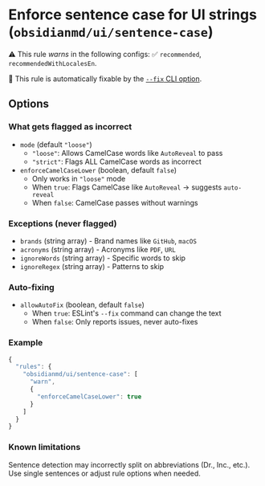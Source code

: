 # Enforce sentence case for UI strings (`obsidianmd/ui/sentence-case`)

⚠️ This rule _warns_ in the following configs: ✅ `recommended`, `recommendedWithLocalesEn`.

🔧 This rule is automatically fixable by the [`--fix` CLI option](https://eslint.org/docs/latest/user-guide/command-line-interface#--fix).

<!-- end auto-generated rule header -->

## Options

### What gets flagged as incorrect

- `mode` (default `"loose"`)
  - `"loose"`: Allows CamelCase words like `AutoReveal` to pass
  - `"strict"`: Flags ALL CamelCase words as incorrect
- `enforceCamelCaseLower` (boolean, default `false`)
  - Only works in `"loose"` mode
  - When `true`: Flags CamelCase like `AutoReveal` → suggests `auto-reveal`
  - When `false`: CamelCase passes without warnings

### Exceptions (never flagged)

- `brands` (string array) - Brand names like `GitHub`, `macOS`
- `acronyms` (string array) - Acronyms like `PDF`, `URL`
- `ignoreWords` (string array) - Specific words to skip
- `ignoreRegex` (string array) - Patterns to skip

### Auto-fixing

- `allowAutoFix` (boolean, default `false`)
  - When `true`: ESLint's `--fix` command can change the text
  - When `false`: Only reports issues, never auto-fixes

### Example

```js
{
  "rules": {
    "obsidianmd/ui/sentence-case": [
      "warn",
      {
        "enforceCamelCaseLower": true
      }
    ]
  }
}
```

### Known limitations

Sentence detection may incorrectly split on abbreviations (Dr., Inc., etc.). Use single sentences or adjust rule options when needed.
